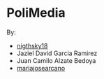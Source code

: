 # PoliMedia

By:
- [nigthsky18](https://github.com/nigthsky18)
- Jaziel David Garcia Ramirez
- Juan Camilo Alzate Bedoya
- [mariajosearcano](https://github.com/mariajosearcano)
